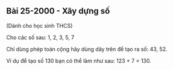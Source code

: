 ## Bài 25-2000 - Xây dựng số 

(Dành cho học sinh THCS)

Cho các số sau: 1, 2, 3, 5, 7

Chỉ dùng phép toán cộng hãy dùng dãy trên để tạo ra số: 43, 52.

Ví dụ để tạo số 130 bạn có thể làm như sau: 123 + 7 = 130. 

